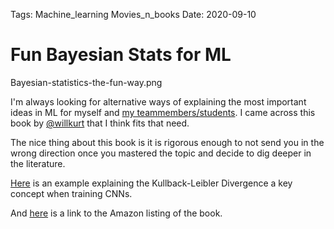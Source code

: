 Tags:   Machine_learning
        Movies_n_books
Date:   2020-09-10

# Fun Bayesian Stats for ML

Bayesian-statistics-the-fun-way.png

I'm always looking for alternative ways of explaining the most important ideas in ML for myself and [my teammembers/students](/Teaching). I came across this book by [@willkurt](https://twitter.com/willkurt) that I think fits that need. 

The nice thing about this book is it is rigorous enough to not send you in the wrong direction once you mastered the topic and decide to dig deeper in the literature.

[Here](https://www.countbayesie.com/blog/2017/5/9/kullback-leibler-divergence-explained) is an example explaining the Kullback-Leibler Divergence a key concept when training CNNs. 

And [here](https://www.amazon.com/Bayesian-Statistics-Fun-Will-Kurt/dp/1593279566) is a link to the Amazon listing of the book.  
